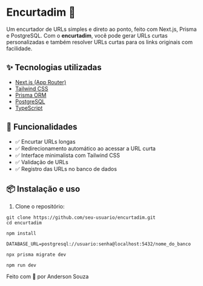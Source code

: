 # Encurtadim 🔗

Um encurtador de URLs simples e direto ao ponto, feito com Next.js, Prisma e PostgreSQL. Com o **encurtadim**, você pode gerar URLs curtas personalizadas e também resolver URLs curtas para os links originais com facilidade.

## ✨ Tecnologias utilizadas

- [Next.js (App Router)](https://nextjs.org/docs/app)
- [Tailwind CSS](https://tailwindcss.com/)
- [Prisma ORM](https://www.prisma.io/)
- [PostgreSQL](https://www.postgresql.org/)
- [TypeScript](https://www.typescriptlang.org/)

## 🚀 Funcionalidades

- ✅ Encurtar URLs longas
- ✅ Redirecionamento automático ao acessar a URL curta
- ✅ Interface minimalista com Tailwind CSS
- ✅ Validação de URLs
- ✅ Registro das URLs no banco de dados

## 📦 Instalação e uso

1. Clone o repositório:

```
git clone https://github.com/seu-usuario/encurtadim.git
cd encurtadim
```
```
npm install
```
```
DATABASE_URL=postgresql://usuario:senha@localhost:5432/nome_do_banco
```

```
npx prisma migrate dev
```

```
npm run dev
```

Feito com 💜 por Anderson Souza